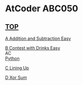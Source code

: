 # AtCoder ABC050  

## [TOP](https://atcoder.jp/contests/abc050)  

[A Addition and Subtraction Easy](https://atcoder.jp/contests/abc050/tasks/abc050_a)   

[](https://atcoder.jp/contests/abc050/submissions/)  

[B Contest with Drinks Easy](https://atcoder.jp/contests/abc050/tasks/abc050_b)   
AC  
[Python](https://atcoder.jp/contests/abc050/submissions/15686716)  

[C Lining Up](https://atcoder.jp/contests/abc050/tasks/arc066_a)   

[](https://atcoder.jp/contests/abc050/submissions/)  

[D Xor Sum](https://atcoder.jp/contests/abc050/tasks/arc066_b)   

[](https://atcoder.jp/contests/abc050/submissions/)  

